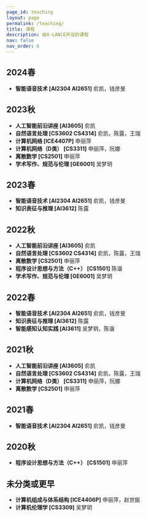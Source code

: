 ```yaml
---
page_id: teaching
layout: page
permalink: /teaching/
title: 课程
description: 由X-LANCE开设的课程
nav: false
nav_order: 6
---
```



## 2024春
- **智能语音技术 [AI2304 AI2651]** 俞凯，钱彦旻

## 2023秋
- **人工智能前沿讲座 [AI3605]** 俞凯
- **自然语言处理 [CS3602 CS4314]** 俞凯，陈露，王瑞
- **计算机网络 [ICE4407P]** 申丽萍
- **计算机网络（D类） [CS3311]** 申丽萍，阮娜
- **离散数学 [CS2501]** 申丽萍
- **学术写作、规范与伦理 [GE6001]** 吴梦玥

## 2023春
- **智能语音技术 [AI2304 AI2651]** 俞凯，钱彦旻
- **知识表征与推理 [AI3612]** 陈露

## 2022秋
- **人工智能前沿讲座 [AI3605]** 俞凯
- **自然语言处理 [CS3602 CS4314]** 俞凯，陈露，王瑞
- **离散数学 [CS2501]** 申丽萍
- **程序设计思想与方法（C++） [CS1501]** 陈谐
- **学术写作、规范与伦理 [GE6001]** 吴梦玥

## 2022春
- **智能语音技术 [AI2304 AI2651]** 俞凯，钱彦旻
- **知识表征与推理 [AI3612]** 陈露
- **智能感知认知实践 [AI3611]** 吴梦玥，陈谐

## 2021秋
- **人工智能前沿讲座 [AI3605]** 俞凯
- **自然语言处理 [CS3602 CS4314]** 俞凯，陈露，王瑞
- **计算机网络（D类） [CS3311]** 申丽萍，阮娜
- **离散数学 [CS2501]** 申丽萍

## 2021春
- **智能语音技术 [AI2304 AI2651]** 俞凯，钱彦旻

## 2020秋
- **程序设计思想与方法（C++） [CS1501]** 申丽萍

## 未分类或更早
- **计算机组成与体系结构 [ICE4406P]** 申丽萍，赵世振
- **计算机伦理学 [CS3309]** 吴梦玥

